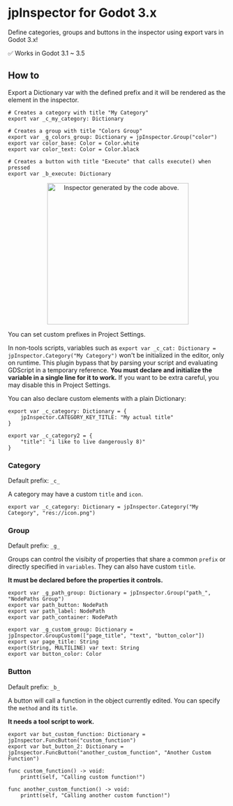 # jpInspector for Godot 3.x

Define categories, groups and buttons in the inspector using export vars in Godot 3.x!

✅ Works in Godot 3.1 ~ 3.5

## How to

Export a Dictionary var with the defined prefix and it will be rendered as the element in the inspector.

```
# Creates a category with title "My Category"
export var _c_my_category: Dictionary

# Creates a group with title "Colors Group"
export var _g_colors_group: Dictionary = jpInspector.Group("color")
export var color_base: Color = Color.white
export var color_text: Color = Color.black

# Creates a button with title "Execute" that calls execute() when pressed
export var _b_execute: Dictionary
```

<p align="center">
<img width="324" alt="Inspector generated by the code above." src="https://github.com/jpdurigan/jpInspector3.x/assets/64662195/ef641a0b-b60f-45b5-8f10-adbb6fd983b3">
</p>

You can set custom prefixes in Project Settings.

In non-tools scripts, variables such as
`export var _c_cat: Dictionary = jpInspector.Category("My Category")`
won't be initialized in the editor, only on runtime.
This plugin bypass that by parsing your script and evaluating GDScript in a temporary reference.
**You must declare and initialize the variable in a single line for it to work.**
If you want to be extra careful, you may disable this in Project Settings.

You can also declare custom elements with a plain Dictionary:
```
export var _c_category: Dictionary = {
	jpInspector.CATEGORY_KEY_TITLE: "My actual title"
}

export var _c_category2 = {
	"title": "i like to live dangerously 8)"
}
```

### Category
Default prefix: `_c_`

A category may have a custom `title` and `icon`.

```
export var _c_category: Dictionary = jpInspector.Category("My Category", "res://icon.png")
```

### Group
Default prefix: `_g_`

Groups can control the visibity of properties that share a common `prefix`
or directly specified in `variables`. They can also have custom `title`.

**It must be declared before the properties it controls.**

```
export var _g_path_group: Dictionary = jpInspector.Group("path_", "NodePaths Group")
export var path_button: NodePath
export var path_label: NodePath
export var path_container: NodePath

export var _g_custom_group: Dictionary = jpInspector.GroupCustom(["page_title", "text", "button_color"])
export var page_title: String
export(String, MULTILINE) var text: String
export var button_color: Color
```

### Button
Default prefix: `_b_`

A button will call a function in the object currently edited.
You can specify the `method` and its `title`.

**It needs a tool script to work.**

```
export var but_custom_function: Dictionary = jpInspector.FuncButton("custom_function")
export var but_button_2: Dictionary = jpInspector.FuncButton("another_custom_function", "Another Custom Function")

func custom_function() -> void:
	printt(self, "Calling custom function!")

func another_custom_function() -> void:
	printt(self, "Calling another custom function!")
```
